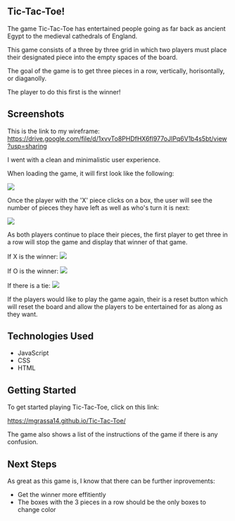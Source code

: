 ## Tic-Tac-Toe!

The game Tic-Tac-Toe has entertained people going as far back as ancient Egypt to the medieval cathedrals of England. 

This game consists of a three by three grid in which two players must place their designated piece into the empty spaces of the board.

The goal of the game is to get three pieces in a row, vertically, horisontally, or diaganolly.

The player to do this first is the winner!

## Screenshots

This is the link to my wireframe: 
<https://drive.google.com/file/d/1xvvTo8PHDfHX6fl977oJIPq6V1b4s5bt/view?usp=sharing>

I went with a clean and minimalistic user experience.

When loading the game, it will first look like the following:

<img src="https://i.imgur.com/PNjeEoS.png">

Once the player with the 'X' piece clicks on a box, the user will see the number of pieces they have left as well as who's turn it is next:

<img src="https://i.imgur.com/7wdRuPi.png">

As both players continue to place their pieces, the first player to get three in a row will stop the game and display that winner of that game.

If X is the winner:
<img src="https://i.imgur.com/tQ4Wxwr.png">

If O is the winner:
<img src="https://i.imgur.com/jrzGFum.png">

If there is a tie:
<img src="https://i.imgur.com/3eiLbln.png">

If the players would like to play the game again, their is a reset button which will reset the board and allow the players to be entertained for as along as they want.

## Technologies Used

* JavaScript
* CSS
* HTML

## Getting Started

To get started playing Tic-Tac-Toe, click on this link:

<https://mgrassa14.github.io/Tic-Tac-Toe/>

The game also shows a list of the instructions of the game if there is any confusion.

## Next Steps

As great as this game is, I know that there can be further inprovements:

* Get the winner more effitiently
* The boxes with the 3 pieces in a row should be the only boxes to  change color 